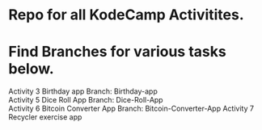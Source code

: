 # Repo for all KodeCamp Activitites.
# Find Branches for various tasks below.
Activity 3 Birthday app Branch: Birthday-app</br>
Activity 5 Dice Roll App Branch: Dice-Roll-App</br>
Activity 6 Bitcoin Converter App Branch: Bitcoin-Converter-App
Activity 7 Recycler exercise app
